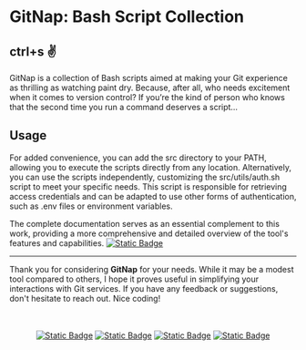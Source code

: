 # GitNap: Bash Script Collection

## ctrl+s :v:

GitNap is a collection of Bash scripts aimed at making your Git experience as thrilling as watching paint dry. Because, after all, who needs excitement when it comes to version control? If you’re the kind of person who knows that the second time you run a command deserves a script…


## Usage

For added convenience, you can add the src directory to your PATH, allowing you to execute the scripts directly from any location. Alternatively, you can use the scripts independently, customizing the src/utils/auth.sh script to meet your specific needs. This script is responsible for retrieving access credentials and can be adapted to use other forms of authentication, such as .env files or environment variables.

The complete documentation serves as an essential complement to this work, providing a more comprehensive and detailed overview of the tool's features and capabilities.
<a href="https://github.com/rmottanet/gitnap/wiki"><img alt="Static Badge" src="https://img.shields.io/badge/gitnap-documentation?style=social&logo=github&logoSize=auto&label=docs&link=https%3A%2F%2Fgithub.com%2Frmottanet%2Fgitnap%2Fwiki"></a>

---

Thank you for considering **GitNap** for your needs. While it may be a modest tool compared to others, I hope it proves useful in simplifying your interactions with Git services. If you have any feedback or suggestions, don't hesitate to reach out. Nice coding!

<br />
<br />
<div align="center">
  <a href="https://bitbucket.org/rmottalabs/"><img alt="Static Badge" src="https://img.shields.io/badge/-Bitbucket?style=social&logo=bitbucket&logoSize=auto&label=Bitbucket&link=https%3A%2F%2Fbitbucket.org%2Frmottalabs%2Fworkspace%2Foverview%2F"></a>
  <a href="https://gitlab.com/rmottanet"><img alt="Static Badge" src="https://img.shields.io/badge/-Gitlab?style=social&logo=gitlab&logoSize=auto&label=Gitlab&link=https%3A%2F%2Fgitlab.com%2Frmottanet"></a>
  <a href="https://github.com/rmottanet"><img alt="Static Badge" src="https://img.shields.io/badge/-Github?style=social&logo=github&logoSize=auto&label=Github&link=https%3A%2F%2Fgithub.com%2Frmottanet"></a>
  <a href="https://hub.docker.com/"><img alt="Static Badge" src="https://img.shields.io/badge/-DockerHub?style=social&logo=docker&logoSize=auto&label=DockerHub&link=https%3A%2F%2Fhub.docker.com%2Fu%2Frmottanet"></a>
</div>
